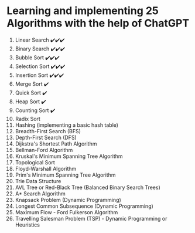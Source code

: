 # Learning and implementing 25 Algorithms with the help of ChatGPT

1. Linear Search :heavy_check_mark::heavy_check_mark::heavy_check_mark:
1. Binary Search :heavy_check_mark::heavy_check_mark::heavy_check_mark:
1. Bubble Sort :heavy_check_mark::heavy_check_mark::heavy_check_mark:
1. Selection Sort :heavy_check_mark::heavy_check_mark::heavy_check_mark:
1. Insertion Sort :heavy_check_mark::heavy_check_mark::heavy_check_mark:
1. Merge Sort :heavy_check_mark:
1. Quick Sort :heavy_check_mark:
1. Heap Sort :heavy_check_mark:
1. Counting Sort :heavy_check_mark:
1. Radix Sort
1. Hashing (implementing a basic hash table)
1. Breadth-First Search (BFS)
1. Depth-First Search (DFS)
1. Dijkstra's Shortest Path Algorithm
1. Bellman-Ford Algorithm
1. Kruskal's Minimum Spanning Tree Algorithm
1. Topological Sort
1. Floyd-Warshall Algorithm
1. Prim's Minimum Spanning Tree Algorithm
1. Trie Data Structure
1. AVL Tree or Red-Black Tree (Balanced Binary Search Trees)
1. A* Search Algorithm
1. Knapsack Problem (Dynamic Programming)
1. Longest Common Subsequence (Dynamic Programming)
1. Maximum Flow - Ford Fulkerson Algorithm
1. Travelling Salesman Problem (TSP) - Dynamic Programming or Heuristics
